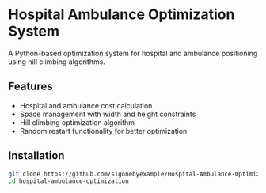 # Hospital Ambulance Optimization System

A Python-based optimization system for hospital and ambulance positioning using hill climbing algorithms.

## Features
- Hospital and ambulance cost calculation
- Space management with width and height constraints
- Hill climbing optimization algorithm
- Random restart functionality for better optimization

## Installation
```bash
git clone https://github.com/sigonebyexample/Hospital-Ambulance-Optimization-System
cd hospital-ambulance-optimization
